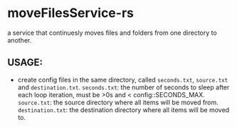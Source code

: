 # moveFilesService-rs
a service that continuesly moves files and folders from one directory to another.

## USAGE:
- create config files in the same directory, called `seconds.txt`, `source.txt` and `destination.txt`.
`seconds.txt`: the number of seconds to sleep after each loop iteration, must be >0s and < config::SECONDS_MAX.
`source.txt`: the source directory where all items will be moved from.
`destination.txt`: the destination directory where all items will be moved to.

